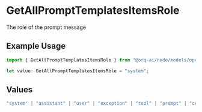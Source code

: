 # GetAllPromptTemplatesItemsRole

The role of the prompt message

## Example Usage

```typescript
import { GetAllPromptTemplatesItemsRole } from "@orq-ai/node/models/operations";

let value: GetAllPromptTemplatesItemsRole = "system";
```

## Values

```typescript
"system" | "assistant" | "user" | "exception" | "tool" | "prompt" | "correction" | "expected_output"
```